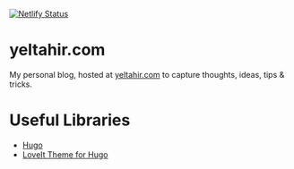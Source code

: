 
[![Netlify Status](https://api.netlify.com/api/v1/badges/1e2e5977-5b4a-4b70-a3b6-c5243e4ea773/deploy-status)](https://app.netlify.com/sites/jolly-cori-87fc4f/deploys)

# yeltahir.com
My personal blog, hosted at [yeltahir.com](https://yeltahir.com) to capture thoughts, ideas, tips & tricks.


# Useful Libraries

- [Hugo](https://github.com/gohugoio/hugo)
- [LoveIt Theme for Hugo](https://github.com/dillonzq/LoveIt)